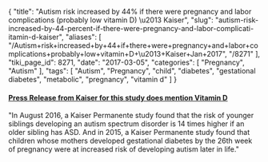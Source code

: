 {
    "title": "Autism risk increased by 44% if there were pregnancy and labor complications (probably low vitamin D) \u2013 Kaiser",
    "slug": "autism-risk-increased-by-44-percent-if-there-were-pregnancy-and-labor-complicati-itamin-d-kaiser",
    "aliases": [
        "/Autism+risk+increased+by+44+if+there+were+pregnancy+and+labor+complications+probably+low+vitamin+D+\u2013+Kaiser+Jan+2017",
        "/8271"
    ],
    "tiki_page_id": 8271,
    "date": "2017-03-05",
    "categories": [
        "Pregnancy",
        "Autism"
    ],
    "tags": [
        "Autism",
        "Pregnancy",
        "child",
        "diabetes",
        "gestational diabetes",
        "metabolic",
        "pregnancy",
        "vitamin d"
    ]
}


#### [Press Release from Kaiser for this study does mention Vitamin D](https://www.sciencedaily.com/releases/2017/01/170131124140.htm)

"In August 2016, a Kaiser Permanente study found that the risk of younger siblings developing an autism spectrum disorder is 14 times higher if an older sibling has ASD. And in 2015, a Kaiser Permanente study found that children whose mothers developed gestational diabetes by the 26th week of pregnancy were at increased risk of developing autism later in life."